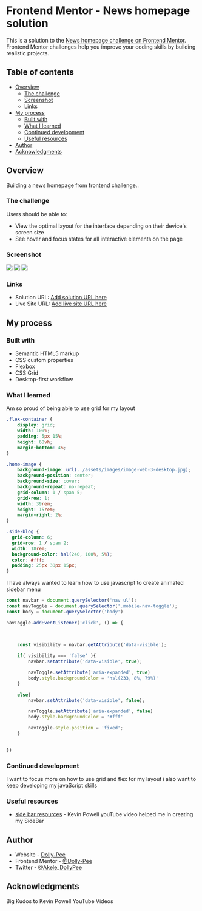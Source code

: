 # Frontend Mentor - News homepage solution

This is a solution to the [News homepage challenge on Frontend Mentor](https://www.frontendmentor.io/challenges/news-homepage-H6SWTa1MFl). Frontend Mentor challenges help you improve your coding skills by building realistic projects. 

## Table of contents

- [Overview](#overview)
  - [The challenge](#the-challenge)
  - [Screenshot](#screenshot)
  - [Links](#links)
- [My process](#my-process)
  - [Built with](#built-with)
  - [What I learned](#what-i-learned)
  - [Continued development](#continued-development)
  - [Useful resources](#useful-resources)
- [Author](#author)
- [Acknowledgments](#acknowledgments)


## Overview
Building a news homepage from frontend challenge..
### The challenge

Users should be able to:

- View the optimal layout for the interface depending on their device's screen size
- See hover and focus states for all interactive elements on the page

### Screenshot

![](./assets/images/Screenshot%202023-02-25%20at%2014-04-34%20Frontend%20Mentor%20News%20homepage.png)
![](./assets/images/Screenshot%202023-02-25%20at%2014-06-50%20Frontend%20Mentor%20News%20homepage.png)
![](./assets/images/Screenshot%202023-02-25%20at%2014-07-14%20Frontend%20Mentor%20News%20homepage.png)


### Links

- Solution URL: [Add solution URL here](http://127.0.0.1:5500/index.html)
- Live Site URL: [Add live site URL here](https://dolly-pee.github.io/News-HomePage/)

## My process

### Built with

- Semantic HTML5 markup
- CSS custom properties
- Flexbox
- CSS Grid
- Desktop-first workflow


### What I learned

Am so proud of being able to use grid for my layout

```css
.flex-container {
    display: grid;
    width: 100%;
    padding: 5px 15%;
    height: 68vh;
    margin-bottom: 4%;
}

.home-image {
    background-image: url(../assets/images/image-web-3-desktop.jpg);
    background-position: center;
    background-size: cover;
    background-repeat: no-repeat;
    grid-column: 1 / span 5;
    grid-row: 1;
    width: 39rem;
    height: 15rem;
    margin-right: 2%;
}

.side-blog {
  grid-column: 6;
  grid-row: 1 / span 2;
  width: 18rem;
  background-color: hsl(240, 100%, 5%);
  color: #fff;
  padding: 25px 30px 15px;
}
```

I have always wanted to learn how to use javascript to create animated sidebar menu 
```js
const navbar = document.querySelector('nav ul');
const navToggle = document.querySelector('.mobile-nav-toggle');
const body = document.querySelector('body')

navToggle.addEventListener('click', () => {
   
    

    const visibility = navbar.getAttribute('data-visible');

    if( visibility === 'false' ){
        navbar.setAttribute('data-visible', true);

        navToggle.setAttribute('aria-expanded', true)
        body.style.backgroundColor = 'hsl(233, 8%, 79%)'
    }

    else{
        navbar.setAttribute('data-visible', false);

        navToggle.setAttribute('aria-expanded', false)
        body.style.backgroundColor = '#fff'

        navToggle.style.position = 'fixed';
    }
    

})
```


### Continued development

I want to focus more on how to use grid and flex for my layout
i also want to keep developing my javaScript skills


### Useful resources

- [side bar resources](https://www.example.com) - Kevin Powell youTube video helped me in creating my SideBar

## Author

- Website - [Dolly-Pee](https://dolly-pee.github.io/News-HomePage/)
- Frontend Mentor - [@Dolly-Pee](https://www.frontendmentor.io/profile/Dolly-Pee)
- Twitter - [@Akele_DollyPee](https://www.twitter.com/@Akele_DollyPee)


## Acknowledgments

Big Kudos to Kevin Powell YouTube Videos

